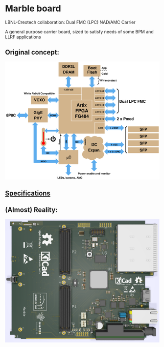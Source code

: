 # Marble board

LBNL-Creotech collaboration: Dual FMC (LPC) NAD/AMC Carrier

A general purpose carrier board, sized to satisfy needs of some BPM and LLRF applications

## Original concept:

![block diagram](block_3.png)

## [Specifications](specs.md)

## (Almost) Reality:

![layout](marble_top.png)
